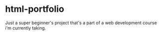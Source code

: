 # html-portfolio
Just a super beginner's project that's a part of a web development course i'm currently taking.
